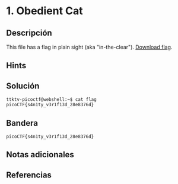 # 1. Obedient Cat

## Descripción
This file has a flag in plain sight (aka "in-the-clear"). [Download flag](https://mercury.picoctf.net/static/fb851c1858cc762bd4eed569013d7f00/flag).

## Hints


## Solución
```
ttktv-picoctf@webshell:~$ cat flag
picoCTF{s4n1ty_v3r1f13d_28e8376d}
```

## Bandera 
```
picoCTF{s4n1ty_v3r1f13d_28e8376d}
```

## Notas adicionales


## Referencias

